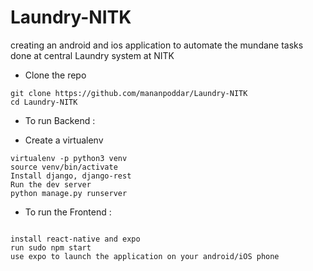 # Laundry-NITK
creating an android and ios application to automate the mundane tasks done at central Laundry system at NITK


- Clone the repo
``` 
git clone https://github.com/mananpoddar/Laundry-NITK
cd Laundry-NITK
```
- To run Backend :

- Create a virtualenv
```
virtualenv -p python3 venv
source venv/bin/activate
Install django, django-rest
Run the dev server
python manage.py runserver

```
- To run the Frontend :
```

install react-native and expo
run sudo npm start
use expo to launch the application on your android/iOS phone

```

```


```
